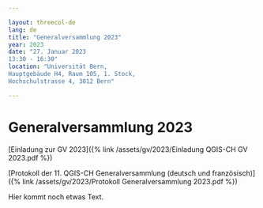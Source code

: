 ```yaml
---

layout: threecol-de
lang: de
title: "Generalversammlung 2023"
year: 2023
date: "27. Januar 2023
13:30 - 16:30"
location: "Universität Bern,
Hauptgebäude H4, Raum 105, 1. Stock,
Hochschulstrasse 4, 3012 Bern"

---
```


# Generalversammlung 2023

[Einladung zur GV 2023]({% link /assets/gv/2023/Einladung QGIS-CH GV 2023.pdf %})

[Protokoll der 11. QGIS-CH Generalversammlung (deutsch und französisch)]({% link /assets/gv/2023/Protokoll Generalversammlung 2023.pdf %})

Hier kommt noch etwas Text.
